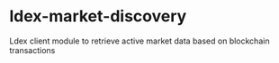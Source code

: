 # ldex-market-discovery
Ldex client module to retrieve active market data based on blockchain transactions
